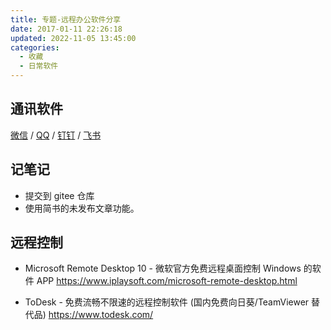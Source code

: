 ```yaml
---
title: 专题-远程办公软件分享
date: 2017-01-11 22:26:18
updated: 2022-11-05 13:45:00
categories:
  - 收藏
  - 日常软件
---
```


## 通讯软件

[微信](https://weixin.qq.com/) / [QQ](https://im.qq.com/) / [钉钉](https://www.dingtalk.com/) / [飞书](https://www.feishu.cn/)

## 记笔记

* 提交到 gitee 仓库
* 使用简书的未发布文章功能。

## 远程控制

* Microsoft Remote Desktop 10 - 微软官方免费远程桌面控制 Windows 的软件 APP
<https://www.iplaysoft.com/microsoft-remote-desktop.html>

* ToDesk - 免费流畅不限速的远程控制软件 (国内免费向日葵/TeamViewer 替代品)
<https://www.todesk.com/>
